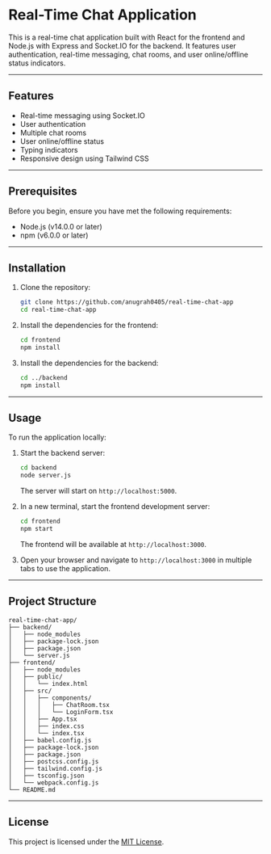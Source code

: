 # Real-Time Chat Application

This is a real-time chat application built with React for the frontend and Node.js with Express and Socket.IO for the backend. It features user authentication, real-time messaging, chat rooms, and user online/offline status indicators.

---

## Features

- Real-time messaging using Socket.IO
- User authentication
- Multiple chat rooms
- User online/offline status
- Typing indicators
- Responsive design using Tailwind CSS

---

## Prerequisites

Before you begin, ensure you have met the following requirements:

- Node.js (v14.0.0 or later)
- npm (v6.0.0 or later)

---

## Installation

1. Clone the repository:

    ```bash
    git clone https://github.com/anugrah0405/real-time-chat-app
    cd real-time-chat-app
    ```

2. Install the dependencies for the frontend:

    ```bash
    cd frontend
    npm install
    ```    

3. Install the dependencies for the backend:
    ```bash
    cd ../backend
    npm install
    ```

---

## Usage

To run the application locally:

1. Start the backend server:
    ```bash
    cd backend
    node server.js
    ```
    The server will start on `http://localhost:5000`.

2. In a new terminal, start the frontend development server:
    ```bash
    cd frontend
    npm start
    ```
    The frontend will be available at `http://localhost:3000`.

3. Open your browser and navigate to `http://localhost:3000` in multiple tabs to use the application.

---

## Project Structure

```
real-time-chat-app/
├── backend/
│   ├── node_modules
│   ├── package-lock.json
│   ├── package.json
│   └── server.js
├── frontend/
│   ├── node_modules
│   ├── public/
│   │   └── index.html
│   ├── src/
│   │   ├── components/
│   │   │   ├── ChatRoom.tsx
│   │   │   └── LoginForm.tsx
│   │   ├── App.tsx
│   │   ├── index.css
│   │   └── index.tsx
│   ├── babel.config.js
│   ├── package-lock.json
│   ├── package.json
│   ├── postcss.config.js
│   ├── tailwind.config.js
│   ├── tsconfig.json
│   └── webpack.config.js
└── README.md
```

---

## License

This project is licensed under the [MIT License](https://opensource.org/licenses/MIT).

